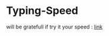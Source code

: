 # Typing-Speed
will be gratefull if try it your speed : [link](https://aadershchaubey.github.io/Typing-Speed/)
